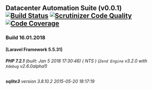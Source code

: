 ## Datacenter Automation Suite (v0.0.1) [![Build Status](https://travis-ci.org/comdexxsolutionsllc/dcas-laravel55.svg?branch=master)](https://travis-ci.org/comdexxsolutionsllc/dcas-laravel55) [![Scrutinizer Code Quality](https://scrutinizer-ci.com/g/comdexxsolutionsllc/dcas-laravel55/badges/quality-score.png?b=master)](https://scrutinizer-ci.com/g/comdexxsolutionsllc/dcas-laravel55/?branch=master) [![Code Coverage](https://scrutinizer-ci.com/g/comdexxsolutionsllc/dcas-laravel55/badges/coverage.png?b=master)](https://scrutinizer-ci.com/g/comdexxsolutionsllc/dcas-laravel55/?branch=master)
### Build 16.01.2018
#### [Laravel Framework 5.5.31]
###### **PHP 7.2.1** (built: Jan  5 2018 17:30:46)  ( NTS ) (_`Zend Engine`_ v3.2.0 with _`Xdebug`_ v2.6.0alpha1)
###### **sqlite3** version 3.8.10.2 2015-05-20 18:17:19 
